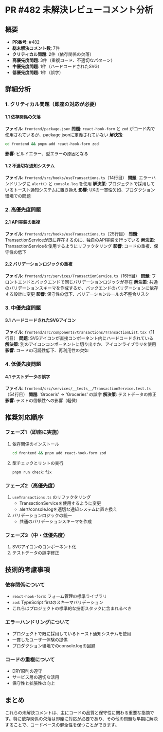 # PR #482 未解決レビューコメント分析

## 概要
- **PR番号**: #482
- **総未解決コメント数**: 7件
- **クリティカル問題**: 2件（依存関係の欠落）
- **高優先度問題**: 3件（重複コード、不適切なパターン）
- **中優先度問題**: 1件（ハードコードされたSVG）
- **低優先度問題**: 1件（誤字）

## 詳細分析

### 1. クリティカル問題（即座の対応が必要）

#### 1.1 依存関係の欠落
**ファイル**: `frontend/package.json`
**問題**: `react-hook-form` と `zod` がコード内で使用されているが、package.jsonに定義されていない
**解決策**: 
```bash
cd frontend && pnpm add react-hook-form zod
```
**影響**: ビルドエラー、型エラーの原因となる

#### 1.2 不適切な通知システム
**ファイル**: `frontend/src/hooks/useTransactions.ts`（14行目）
**問題**: エラーハンドリングに `alert()` と `console.log` を使用
**解決策**: プロジェクトで採用しているトースト通知システムに置き換え
**影響**: UXの一貫性欠如、プロダクション環境での問題

### 2. 高優先度問題

#### 2.1 API実装の重複
**ファイル**: `frontend/src/hooks/useTransactions.ts`（25行目）
**問題**: TransactionServiceが既に存在するのに、独自のAPI実装を行っている
**解決策**: TransactionServiceを使用するようにリファクタリング
**影響**: コードの重複、保守性の低下

#### 2.2 バリデーションロジックの重複
**ファイル**: `frontend/src/services/TransactionService.ts`（16行目）
**問題**: フロントエンドとバックエンドで同じバリデーションロジックが存在
**解決策**: 共通のバリデーションスキーマを作成するか、バックエンドのバリデーションに依存する設計に変更
**影響**: 保守性の低下、バリデーションルールの不整合リスク

### 3. 中優先度問題

#### 3.1 ハードコードされたSVGアイコン
**ファイル**: `frontend/src/components/transactions/TransactionList.tsx`（11行目）
**問題**: SVGアイコンが直接コンポーネント内にハードコードされている
**解決策**: 別のアイコンコンポーネントに切り出すか、アイコンライブラリを使用
**影響**: コードの可読性低下、再利用性の欠如

### 4. 低優先度問題

#### 4.1 テストデータの誤字
**ファイル**: `frontend/src/services/__tests__/TransactionService.test.ts`（54行目）
**問題**: 'Groceris' → 'Groceries' の誤字
**解決策**: テストデータの修正
**影響**: テストの信頼性への影響（軽微）

## 推奨対応順序

### フェーズ1（即座に実施）
1. 依存関係のインストール
   ```bash
   cd frontend && pnpm add react-hook-form zod
   ```
2. 型チェックとリントの実行
   ```bash
   pnpm run check:fix
   ```

### フェーズ2（高優先度）
1. `useTransactions.ts` のリファクタリング
   - TransactionServiceを使用するように変更
   - alert/console.logを適切な通知システムに置き換え
2. バリデーションロジックの統一
   - 共通のバリデーションスキーマを作成

### フェーズ3（中・低優先度）
1. SVGアイコンのコンポーネント化
2. テストデータの誤字修正

## 技術的考慮事項

### 依存関係について
- `react-hook-form`: フォーム管理の標準ライブラリ
- `zod`: TypeScript firstのスキーマバリデーション
- これらはプロジェクトの標準的な技術スタックに含まれるべき

### エラーハンドリングについて
- プロジェクトで既に採用しているトースト通知システムを使用
- 一貫したユーザー体験の提供
- プロダクション環境でのconsole.logの回避

### コードの重複について
- DRY原則の遵守
- サービス層の適切な活用
- 保守性と拡張性の向上

## まとめ
これらの未解決コメントは、主にコードの品質と保守性に関わる重要な指摘です。特に依存関係の欠落は即座に対応が必要であり、その他の問題も早期に解決することで、コードベースの健全性を保つことができます。